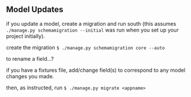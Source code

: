 ## Model Updates

if you update a model, create a migration and run south (this assumes
`./manage.py schemamigration --initial` was run when you set up your project
initially).

create the migration
`$ ./manage.py schemamigration core --auto`

to rename a field...?

if you have a fixtures file, add/change field(s) to correspond to any model
changes you made. 

then, as instructed, run
`$ ./manage.py migrate <appname>`



